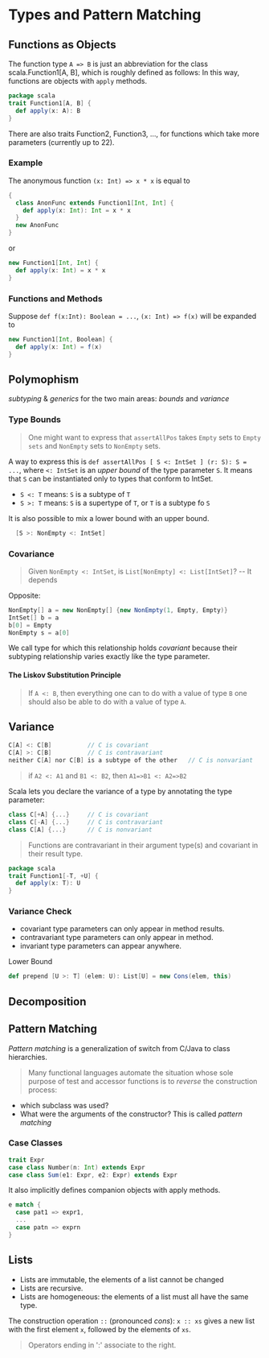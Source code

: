 # Types and Pattern Matching

## Functions as Objects
The function type `A => B` is just an abbreviation for the class scala.Function1[A, B], which is roughly defined as follows:
In this way, functions are objects with `apply` methods.
``` Scala
package scala
trait Function1[A, B] {
  def apply(x: A): B
}
```
There are also traits Function2, Function3, ..., for functions which take more parameters (currently up to 22).

### Example
The anonymous function `(x: Int) => x * x` is equal to
``` Scala
{
  class AnonFunc extends Function1[Int, Int] {
    def apply(x: Int): Int = x * x
  }
  new AnonFunc
}
```
or
```Scala
new Function1[Int, Int] {
  def apply(x: Int) = x * x
}
```

### Functions and Methods
Suppose `def f(x:Int): Boolean = ...`,
`(x: Int) => f(x)` will be expanded to
```Scala
new Function1[Int, Boolean] {
  def apply(x: Int) = f(x)
}
```

## Polymophism
*subtyping* & *generics* for the two main areas: *bounds* and *variance*

### Type Bounds
> One might want to express that `assertAllPos` takes `Empty` sets to `Empty sets` and `NonEmpty` sets to `NonEmpty` sets.

A way to express this is `def assertAllPos [ S <: IntSet ] (r: S): S = ...`,
where `<: IntSet` is an *upper bound* of the type parameter `S`.
It means that `S` can be instantiated only to types that conform to IntSet.

* `S <: T` means: `S` is a subtype of `T`
* `S >: T` means: `S` is a supertype of `T`, or `T` is a subtype fo `S`

It is also possible to mix a lower bound with an upper bound.
```Scala
  [S >: NonEmpty <: IntSet]
```

### Covariance
> Given `NonEmpty <: IntSet`, is `List[NonEmpty] <: List[IntSet]`? -- It depends

Opposite:
```Scala
NonEmpty[] a = new NonEmpty[] {new NonEmpty(1, Empty, Empty)}
IntSet[] b = a
b[0] = Empty
NonEmpty s = a[0]
```

We call type for which this relationship holds *covariant* because their subtyping relationship varies exactly like the type parameter.

#### The Liskov Substitution Principle
> If `A <: B`, then everything one can to do with a value of type `B` one should also be able to do with a value of type `A`.

## Variance

```Scala
C[A] <: C[B]          // C is covariant
C[A] >: C[B]          // C is contravariant
neither C[A] nor C[B] is a subtype of the other   // C is nonvariant
```

> if `A2 <: A1` and `B1 <: B2`, then `A1=>B1 <: A2=>B2`

Scala lets you declare the variance of a type by annotating the type parameter:
``` Scala
class C[+A] {...}     // C is covariant
class C[-A] {...}     // C is contravariant
class C[A] {...}      // C is nonvariant
```

> Functions are contravariant in their argument type(s) and covariant in their result type.

``` Scala
package scala
trait Function1[-T, +U] {
  def apply(x: T): U
}
```

### Variance Check

* covariant type parameters can only appear in method results.
* contravariant type parameters can only appear in method.
* invariant type parameters can appear anywhere.

Lower Bound
```Scala
def prepend [U >: T] (elem: U): List[U] = new Cons(elem, this)
```


## Decomposition

## Pattern Matching

*Pattern matching* is a generalization of switch from C/Java to class hierarchies.
> Many functional languages automate the situation whose sole purpose of test and accessor functions is to *reverse* the construction process:
* which subclass was used?
* What were the arguments of the constructor?
This is called *pattern matching*

### Case Classes
``` Scala
trait Expr
case class Number(n: Int) extends Expr
case class Sum(e1: Expr, e2: Expr) extends Expr
```

It also implicitly defines companion objects with apply methods.


``` Scala 
e match {
  case pat1 => expr1,
  ...
  case patn => exprn
}
```

## Lists

* Lists are immutable, the elements of a list cannot be changed
* Lists are recursive.
* Lists are homogeneous: the elements of a list must all have the same type.

The construction operation `::` (pronounced *cons*):
`x :: xs` gives a new list with the first element `x`, followed by the elements of `xs`.

> Operators ending in ':' associate to the right.


